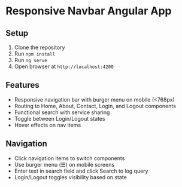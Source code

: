 # Responsive Navbar Angular App

## Setup
1. Clone the repository
2. Run `npm install`
3. Run `ng serve`
4. Open browser at `http://localhost:4200`

## Features
- Responsive navigation bar with burger menu on mobile (<768px)
- Routing to Home, About, Contact, Login, and Logout components
- Functional search with service sharing
- Toggle between Login/Logout states
- Hover effects on nav items

## Navigation
- Click navigation items to switch components
- Use burger menu (☰) on mobile screens
- Enter text in search field and click Search to log query
- Login/Logout toggles visibility based on state